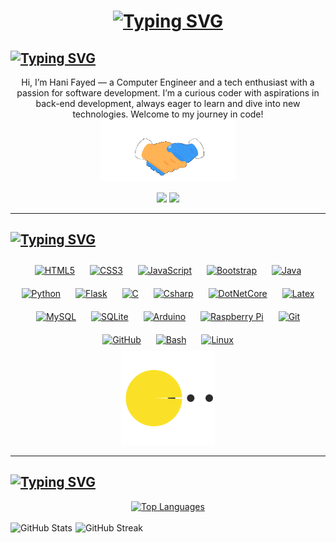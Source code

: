 <!-- HELLO WORLD! -->
<h1 align="center">
  <a href="https://git.io/typing-svg">
    <img src="https://readme-typing-svg.herokuapp.com?font=Fira+Code&size=40&duration=4000&pause=1000&color=38CF62FF&center=true&vCenter=true&width=435&height=100&lines=Hello+World!;I'm+Hani+Fayed" alt="Typing SVG" /> 
  </a>
</h1>

<!-- ABOUT ME SECTION -->
<h2>
  <a href="https://git.io/typing-svg"><img src="https://readme-typing-svg.herokuapp.com?font=Fira+Code&size=30&duration=4000&pause=5500&color=38CF62&width=435&lines=About+me" alt="Typing SVG" /></a>
</h2>

<p align=center>
  Hi, I’m Hani Fayed — a Computer Engineer and a tech enthusiast with a passion for software development. I’m a curious coder with aspirations in back-end development, always eager to learn and dive into new technologies. Welcome to my journey in   code!
  
  <br>

  <!-- Handshake GIF -->
  <img src="https://github.com/SatYu26/SatYu26/blob/master/Assets/Handshake.gif" height="100px">
</p>


<!-- Mail & LinkedIn Badges -->
<div align="center"> 
  <a href = "mailto:hani.fayed@outlook.com"><img src="https://img.shields.io/badge/Email-38CF62FF?style=for-the-badge&logo=maildotru&logoColor=%23ffff" target="_blank"></a>
  <a href="https://www.linkedin.com/in/hani-fayed/" target="_blank"><img src="https://img.shields.io/badge/-LinkedIn-%230077B5?style=for-the-badge&logo=linkedin&logoColor=white" target="_blank"></a> 
</div>

<hr>

<!-- SKILL SET SECTION -->
<h2>
  <a href="https://git.io/typing-svg"><img src="https://readme-typing-svg.herokuapp.com?font=Fira+Code&size=30&duration=4000&pause=5500&color=38CF62&width=435&lines=My+Skill+Set" alt="Typing SVG" /></a>
</h2>

<!-- Link for devicon.dev -->
<link rel="stylesheet" type='text/css' href="https://cdn.jsdelivr.net/gh/devicons/devicon@latest/devicon.min.css" /> 

<!-- Skills -->
<div align="center">  
<a href="https://www.html5.org" target="_blank"><img style="margin: 10px" <img src="https://cdn.jsdelivr.net/gh/devicons/devicon@latest/icons/html5/html5-plain-wordmark.svg" alt="HTML5" height="50" /></a>  
<a href="https://www.w3schools.com/css/" target="_blank"><img style="margin: 10px" src="https://cdn.jsdelivr.net/gh/devicons/devicon@latest/icons/css3/css3-plain-wordmark.svg" alt="CSS3" height="50" /></a>  
<a href="https://www.javascript.com/" target="_blank"><img style="margin: 10px" src="https://cdn.jsdelivr.net/gh/devicons/devicon@latest/icons/javascript/javascript-plain.svg" alt="JavaScript" height="50" /></a>  
<a href="https://www.getbootstrap.com/" target="_blank"><img style="margin: 10px; "  src="https://cdn.jsdelivr.net/gh/devicons/devicon@latest/icons/bootstrap/bootstrap-original-wordmark.svg" alt="Bootstrap" height="50" /></a>  
<a href="https://www.java.com/" target="_blank"><img style="margin: 10px" src="https://cdn.jsdelivr.net/gh/devicons/devicon@latest/icons/java/java-original-wordmark.svg" alt="Java" height="50" /></a>  
<a href="https://www.python.org/" target="_blank"><img style="margin: 10px" src="https://cdn.jsdelivr.net/gh/devicons/devicon@latest/icons/python/python-original.svg" alt="Python" height="50" /></a>  
<a href="https://www.flask.palletsprojects.com/" target="_blank"><img style="margin: 10px"  src="https://cdn.jsdelivr.net/gh/devicons/devicon@latest/icons/flask/flask-original-wordmark.svg" alt="Flask" height="50" /></a>  
<a href="https://www.cprogramming.com/" target="_blank"><img style="margin: 10px" src="https://cdn.jsdelivr.net/gh/devicons/devicon@latest/icons/c/c-original.svg" alt="C" height="50" /></a>  
<a href="https://learn.microsoft.com/en-us/dotnet/csharp/" target="_blank"><img style="margin: 10px" src="https://cdn.jsdelivr.net/gh/devicons/devicon@latest/icons/csharp/csharp-original.svg" alt="Csharp" height="50" /></a>  
<a href="https://dotnet.microsoft.com/en-us/apps/aspnet" target="_blank"><img style="margin: 10px" src="https://cdn.jsdelivr.net/gh/devicons/devicon@latest/icons/dotnetcore/dotnetcore-original.svg" alt="DotNetCore" height="50" /></a>  
<a href="https://www.latex-project.org/" target="_blank"><img style="margin: 10px;"   src="https://cdn.jsdelivr.net/gh/devicons/devicon@latest/icons/latex/latex-original.svg" alt="Latex" height="50" /></a>  
<a href="https://www.mysql.com/" target="_blank"><img style="margin: 10px" src="https://cdn.jsdelivr.net/gh/devicons/devicon@latest/icons/mysql/mysql-original-wordmark.svg" alt="MySQL" height="50" /></a>  
<a href="https://www.sqlite.org/" target="_blank"><img style="margin: 10px;"  src="https://cdn.jsdelivr.net/gh/devicons/devicon@latest/icons/sqlite/sqlite-original-wordmark.svg" alt="SQLite" height="50" /></a>  
<a href="https://www.arduino.cc/" target="_blank"><img style="margin: 10px;"  src="https://cdn.jsdelivr.net/gh/devicons/devicon@latest/icons/arduino/arduino-original-wordmark.svg" alt="Arduino" height="50" /></a>  
<a href="https://www.raspberrypi.com/" target="_blank"><img style="margin: 10px;"  src="https://cdn.jsdelivr.net/gh/devicons/devicon@latest/icons/raspberrypi/raspberrypi-original.svg" alt="Raspberry Pi" height="50" /></a>  
<a href="https://www.git-scm.com/" target="_blank"><img style="margin: 10px;"  src="https://cdn.jsdelivr.net/gh/devicons/devicon@latest/icons/git/git-plain-wordmark.svg" alt="Git" height="50" /></a>  
<a href="https://www.github.com/" target="_blank"><img style="margin: 10px;"   src="https://cdn.jsdelivr.net/gh/devicons/devicon@latest/icons/github/github-original.svg" alt="GitHub" height="50" /></a>  
<a href="https://en.wikipedia.org/wiki/Bash_(Unix_shell)" target="_blank"><img style="margin: 10px;"   src="https://cdn.jsdelivr.net/gh/devicons/devicon@latest/icons/bash/bash-original.svg" alt="Bash" height="50" /></a>  
<a href="https://www.linux.org/" target="_blank"><img style="margin: 10px;"  src="https://cdn.jsdelivr.net/gh/devicons/devicon@latest/icons/linux/linux-original.svg" alt="Linux" height="50" /></a>  
</div>

<!-- Pacman -->
<div align="center">
	<img src="https://raw.githubusercontent.com/Aniket965/Aniket965/master/pacman.svg?sanitize=true" height="150">
</div>

<hr>

<!-- STATS SECTION -->
<h2>
  <a href="https://git.io/typing-svg"><img src="https://readme-typing-svg.herokuapp.com?font=Fira+Code&size=30&duration=4000&pause=5500&color=38CF62&width=435&lines=My+Stats" alt="Typing SVG" /></a>
</h2>

<!-- Top Languages -->
<div align="center">
  <a href="https://github.com/hani-fayed7/github-readme-stats">
      <img src="https://github-readme-stats.vercel.app/api/top-langs/?username=hani-fayed7&layout=compact&title_color=38CF62FF&text_color=ffff&bg_color=0e1117&border_color=38CF62FF" alt="Top Languages"/>
  </a>
</div>

<br>

<div>
<!-- Github Stats -->
  <a href="https://github.com/hani-fayed7/github-readme-stats">
      <img align="left" height="161" src="https://github-readme-stats.vercel.app/api?username=hani-fayed7&include_all_commits=true&show_icons=true&title_color=38CF62&icon_color=38CF62&text_color=ffff&bg_color=0e1117&border_color=38CF62" alt="GitHub Stats"/>
  </a>

<!-- Github Streak -->
  <a href="https://git.io/streak-stats">
      <img  align="right" width="400" src="https://streak-stats.demolab.com?user=hani-fayed7&theme=github-dark" alt="GitHub Streak" />
  </a>
</div>




<!-- Add more stats -->
<!-- <img src="https://profile-counter.glitch.me/hani-fayed7/count.svg" /> -->
